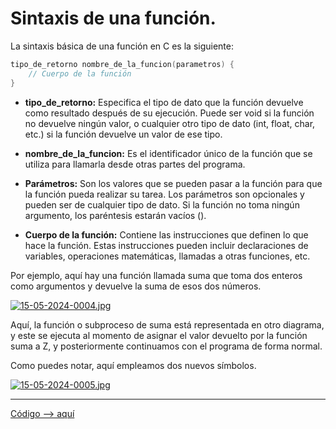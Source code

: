 # Sintaxis de una función.


La sintaxis básica de una función en C es la siguiente:

```c
tipo_de_retorno nombre_de_la_funcion(parametros) {
    // Cuerpo de la función
}
```

- **tipo_de_retorno:** Especifica el tipo de dato que la función devuelve como resultado después de su ejecución. Puede ser void si la función no devuelve ningún valor, o cualquier otro tipo de dato (int, float, char, etc.) si la función devuelve un valor de ese tipo.

- **nombre_de_la_funcion:** Es el identificador único de la función que se utiliza para llamarla desde otras partes del programa.

- **Parámetros:** Son los valores que se pueden pasar a la función para que la función pueda realizar su tarea. Los parámetros son opcionales y pueden ser de cualquier tipo de dato. Si la función no toma ningún argumento, los paréntesis estarán vacíos ().

- **Cuerpo de la función:** Contiene las instrucciones que definen lo que hace la función. Estas instrucciones pueden incluir declaraciones de variables, operaciones matemáticas, llamadas a otras funciones, etc.

Por ejemplo, aquí hay una función llamada suma que toma dos enteros como argumentos y devuelve la suma de esos dos números.

[![15-05-2024-0004.jpg](https://i.postimg.cc/LsqtVTcZ/15-05-2024-0004.jpg)](https://postimg.cc/p9H5WDX2)

Aquí, la función o subproceso de suma está representada en otro diagrama, y este se ejecuta al momento de asignar el valor devuelto por la función suma a Z, y posteriormente continuamos con el programa de forma normal.

Como puedes notar, aquí empleamos dos nuevos símbolos.

[![15-05-2024-0005.jpg](https://i.postimg.cc/vZZL4MXh/15-05-2024-0005.jpg)](https://postimg.cc/TpBWszz5)


---
[Código --> aquí](funcion.c)